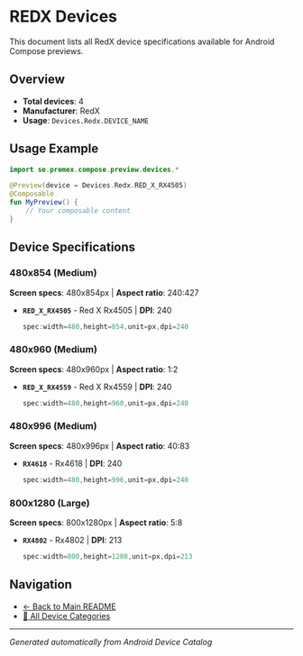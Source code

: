 # REDX Devices

This document lists all RedX device specifications available for Android Compose previews.

## Overview

- **Total devices**: 4
- **Manufacturer**: RedX
- **Usage**: `Devices.Redx.DEVICE_NAME`

## Usage Example

```kotlin
import se.premex.compose.preview.devices.*

@Preview(device = Devices.Redx.RED_X_RX4505)
@Composable
fun MyPreview() {
    // Your composable content
}
```

## Device Specifications

### 480x854 (Medium)

**Screen specs**: 480x854px | **Aspect ratio**: 240:427

- **`RED_X_RX4505`** - Red X Rx4505 | **DPI**: 240
  ```kotlin
  spec:width=480,height=854,unit=px,dpi=240
  ```

### 480x960 (Medium)

**Screen specs**: 480x960px | **Aspect ratio**: 1:2

- **`RED_X_RX4559`** - Red X Rx4559 | **DPI**: 240
  ```kotlin
  spec:width=480,height=960,unit=px,dpi=240
  ```

### 480x996 (Medium)

**Screen specs**: 480x996px | **Aspect ratio**: 40:83

- **`RX4618`** - Rx4618 | **DPI**: 240
  ```kotlin
  spec:width=480,height=996,unit=px,dpi=240
  ```

### 800x1280 (Large)

**Screen specs**: 800x1280px | **Aspect ratio**: 5:8

- **`RX4802`** - Rx4802 | **DPI**: 213
  ```kotlin
  spec:width=800,height=1280,unit=px,dpi=213
  ```

## Navigation

- [← Back to Main README](../../README.md)
- [📱 All Device Categories](../README.md)

---
*Generated automatically from Android Device Catalog*
